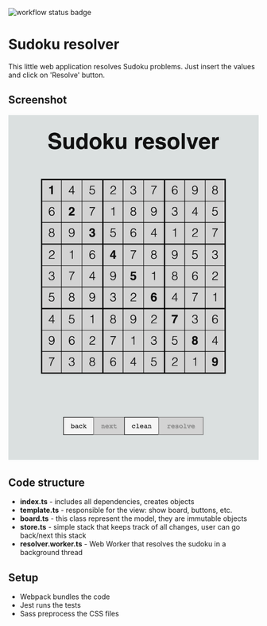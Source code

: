 ![workflow status badge](https://github.com/CrlsMrls/sudoku-resolver/workflows/CI/badge.svg)



# Sudoku resolver

This little web application resolves Sudoku problems. Just insert the values and click on 'Resolve' button.

## Screenshot
![Sudoku resolver Screenshot](./screenshot.png)

## Code structure
- **index.ts** - includes all dependencies, creates objects 
- **template.ts** - responsible for the view: show board, buttons, etc. 
- **board.ts** - this class represent the model, they are immutable objects
- **store.ts** - simple stack that keeps track of all changes, user can go back/next this stack
- **resolver.worker.ts** - Web Worker that resolves the sudoku in a background thread

## Setup
- Webpack bundles the code
- Jest runs the tests
- Sass preprocess the CSS files